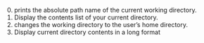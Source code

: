 0. prints the absolute path name of the current working directory.
1. Display the contents list of your current directory.
2. changes the working directory to the user’s home directory.
3. Display current directory contents in a long format
